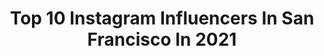 ---
title: Top 10 Instagram Influencers In San Francisco In 2021
description: >-
  Find top Instagram influencers in San Francisco in 2021. Most popular hashtags: #sanfrancisco #gifted #stayhome.
platform: Instagram
hits: 1657
text_top: See the top-rated Instagram accounts on inBeat.
text_bottom: Our search engine aggregates 1657 Instagram influencers like this in San Francisco, United States for you to pitch.
profiles:
  - username: "_esilanna"
    fullname: >-
      Annalise ♡
    bio: >-
      🇻🇳 just a kinder teacher trying my best 🍎 M.A. ED. x San Francisco 💌 collabwithannalise@gmail.com 🍒 esilanna is annalise backwards 📍 San Diego
    location: "United States"
    followers: 6646
    engagement: 2114
    commentsToLikes: 0.108790
    id: ckap29iu5xyzz0i78d481j9to
    verified: false
    hashtags: "#twodegreeshotter, #stayhome, #90sexperience, #brilliantearth"
  - username: "harperbf"
    fullname: >-
      Harper
    bio: >-
      🙋🏻‍♂️Just a goober in the Golden State 📍San Francisco
    location: "United States"
    followers: 30647
    engagement: 952
    commentsToLikes: 0.039613
    id: ck0tyerjmmi8p0i193o1f823g
    verified: false
    hashtags: "#gaycouple, #gaymen, #vote, #democrat"
  - username: "mollsmcadam"
    fullname: >-
      Molly McAdam
    bio: >-
      ⚡️ Los Angeles | San Francisco ✉️ hello@mollyalamode.com ✖️ Fashion Lifestyle Adventure 👄Tik Tok mollymcadam
    location: "United States"
    followers: 56537
    engagement: 362
    commentsToLikes: 0.165841
    id: ck8sxobhqi2mc0j78ezgxhith
    verified: false
    hashtags: "#sprinklescupcakes, #losangelesblogger, #westcoastblogger, #eeeats"
  - username: "cristinaviseu"
    fullname: >-
      Cristina 💕 San Francisco
    bio: >-
      💕 Ghibli film vibes 🌸 tiktok @cristinaviseu 📍San Francisco ✨ 💌viseu.c@gmail.com
    location: "United States"
    followers: 8950
    engagement: 1186
    commentsToLikes: 0.065075
    id: ckaorswleolz40i78clw0wbry
    verified: false
    hashtags: "#softaesthetic, #aestheticfeed, #softfeed, #sanfrancisco"
  - username: "wishiwasavirgo"
    fullname: >-
      Alyssa Kilei
    bio: >-
      🪐 san francisco / los angeles 💌 wishiwasavirgo@gmail.com
    location: "United States"
    followers: 3851
    engagement: 1485
    commentsToLikes: 0.160424
    id: ckf5og5nh25rs0j23dikfahun
    verified: false
    hashtags: "#mejuri, #mejuripartner, #gifted, #finecrew"
  - username: "allisonuncorked"
    fullname: >-
      A L L I S O N
    bio: >-
      •All things WINE 🍷 •Wine Travel: Napa and France •Here to make wine more inviting 🏠 San Francisco, CA
    location: "United States"
    followers: 25557
    engagement: 393
    commentsToLikes: 0.063572
    id: ck0vv2nxsn9i20i19njer66dk
    verified: false
    hashtags: "#gerardbertrand, #frenchwinerevolution, #champagne, #strongertogether"
  - username: "crazy4me"
    fullname: >-
      🍒Yasmina Greco🍒
    bio: >-
      👑 of curves, married @garyzface Curvy Retro Blogger + Confidence Crusader | Fashion + Reviews | Body Possitive 👚Owner @crazy4mestyle San Francisco
    location: "United States"
    followers: 77000
    engagement: 284
    commentsToLikes: 0.061013
    id: ck13abz8bpnf10i193qdagyl5
    verified: false
    hashtags: "#mondaymotivation, #collectifclothing, #wrapdress, #rockabella"
  - username: "johnrandolphhh"
    fullname: >-
      John Randolph Thatcher
    bio: >-
      A nostalgic drip. Photography for the melancholy. San Francisco, California.
    location: "United States"
    followers: 24490
    engagement: 848
    commentsToLikes: 0.021032
    id: ckap090cupa570i789j7zfm86
    verified: false
    hashtags: "#xpan, #35mmfilm, #nikonfm2, #leicam6j"
  - username: "tallgirltakeover_"
    fullname: >-
      Jenna | Tall Style & Community
    bio: >-
      6’4” | San Francisco based blogger & YouTuber Let’s stand tall together 💕 . . . #TallBlogger #tallgirls #tallinfluencer #TallGirl #TallClothes
    location: "United States"
    followers: 14446
    engagement: 547
    commentsToLikes: 0.078575
    id: ck5bus7m0icml0i11nsbin4j4
    verified: false
    hashtags: "#tallgirl, #longlegs, #tallstyle, #tallclothing"
  - username: "brittanyt70"
    fullname: >-
      brittany tonnesen
    bio: >-
      university of san francisco @deltazetausf
    location: "United States"
    followers: 3078
    engagement: 2316
    commentsToLikes: 0.053835
    id: ck0w0v2scg6fv0i194bqhzacq
    verified: false
    hashtags: ""
---